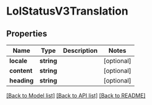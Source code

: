 # LolStatusV3Translation

## Properties
Name | Type | Description | Notes
------------ | ------------- | ------------- | -------------
**locale** | **string** |  | [optional] 
**content** | **string** |  | [optional] 
**heading** | **string** |  | [optional] 

[[Back to Model list]](../README.md#documentation-for-models) [[Back to API list]](../README.md#documentation-for-api-endpoints) [[Back to README]](../README.md)



